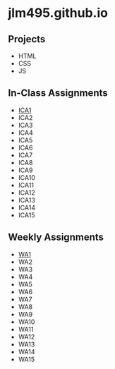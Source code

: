 # jlm495.github.io

## Projects

* HTML
* CSS
* JS

## In-Class Assignments

* [ICA1](https://github.com/jlm495/jlm495.github.io/blob/main/ica/ICA1%20--%20How%20to%20Search%20--%20Jenna%20Mandel.pdf)
* ICA2
* ICA3
* ICA4
* ICA5
* ICA6
* ICA7
* ICA8
* ICA9
* ICA10
* ICA11
* ICA12
* ICA13
* ICA14
* ICA15

## Weekly Assignments

* [WA1](https://github.com/jlm495/jlm495.github.io/blob/main/wa/wa1.html)
* WA2
* WA3
* WA4
* WA5
* WA6
* WA7
* WA8
* WA9
* WA10
* WA11
* WA12
* WA13
* WA14
* WA15
